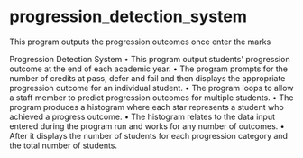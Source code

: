 # progression_detection_system
This program outputs the progression outcomes once enter the marks

Progression Detection System
•	This program output students' progression outcome at the end of each academic year. 
•	The program prompts for the number of credits at pass, defer and fail and then displays the appropriate progression outcome for an individual student.
•	The program loops to allow a staff member to predict progression outcomes for multiple students.
•	The program produces a histogram where each star represents a student who achieved a progress outcome.
•	The histogram relates to the data input entered during the program run and works for any number of outcomes.
•	After it displays the number of students for each progression category and the total number of students.
